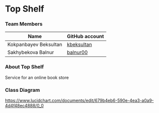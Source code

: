 # Top Shelf

### Team Members
| Name | GitHub account |
| --- | --- |
| Kokpanbayev Beksultan | [kbeksultan](https://github.com/kbeksultan/) |
| Sakhybekova Balnur | [balnur00](https://github.com/balnur00) | 

### About Top Shelf

Service for an online book store

### Class Diagram

https://www.lucidchart.com/documents/edit/679b4eb6-590e-4ea3-a0a9-4d4f48ec4888/0_0

